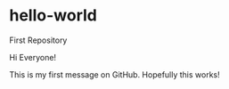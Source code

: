 # hello-world
First Repository


Hi Everyone!


This is my first message on GitHub.
Hopefully this works!
